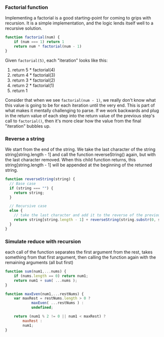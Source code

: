
### Factorial function
Implementing a factorial is a good starting-point for coming to grips with recursion. It is a simple implementation, and the logic lends itself well to a recursive solution.

```js
function factorial(num) {
    if (num === 1) return 1
    return num * factorial(num - 1)
}
```

Given `factorial(5)`, each "iteration" looks like this:
1. return 5 * factorial(4)
2. return 4 * factorial(3)
3. return 3 * factorial(2)
4. return 2 * factorial(1)
5. return 1

Consider that when we see `factorial(num - 1)`, we really don't know what this value is going to be for each iteration until the very end. This is part of what makes it mentally challenging to parse. If we work backwards and plug in the return value of each step into the return value of the previous step's call to `factorial()`, then it's more clear how the value from the final "iteration" bubbles up.


### Reverse a string
We start from the end of the string. We take the last character of the string string[string.length - 1] and call the function reverseString() again, but with the last character removed. When this child function returns, this string[string.length - 1] will be appended at the beginning of the returned string.
```js
function reverseString(string) {
  // Base case
  if (string === "") {
    return string;
  }

  // Recursive case
  else {
    // take the last character and add it to the reverse of the previous characters
    return string[string.length - 1] + reverseString(string.substr(0, string.length - 1));
  }
}
```

### Simulate reduce with recursion
each call of the function separates the first argument from the rest, takes something from that first argument, then calling the function again with the remaining arguments (all but first)
```js
function sum(num1,...nums) {
    if (nums.length == 0) return num1;
    return num1 + sum( ...nums );
}
```
```js
function maxEven(num1,...restNums) {
    var maxRest = restNums.length > 0 ?
            maxEven( ...restNums ) :
            undefined;

    return (num1 % 2 != 0 || num1 < maxRest) ?
        maxRest :
        num1;
}
```